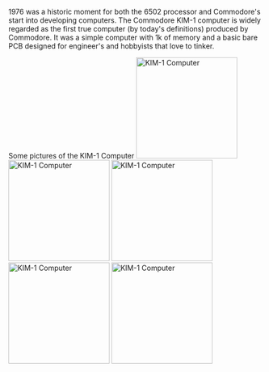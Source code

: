 1976 was a historic moment for both the 6502 processor and Commodore's start into developing computers. The Commodore KIM-1 computer is widely regarded as the first true computer (by today's definitions) produced by Commodore. It was a simple computer with 1k of memory and a basic bare PCB designed for engineer's and hobbyists that love to tinker.

Some pictures of the KIM-1 Computer
<img src="https://www.commodore.ca/wp-content/uploads/2018/11/white-commodore-mos-kim1.gif" alt="KIM-1 Computer" width="200"/>
<img src="https://oldcomputers.net/pics/kim1.jpg" alt="KIM-1 Computer" width="200"/>
<img src="https://vintagecomputer.ca/wp-content/uploads/2015/11/Kim-1-Blue-Rev-E-front.jpg" alt="KIM-1 Computer" width="200"/>
<img src="https://oldcomputers.net/pics/kim1-b.jpg" alt="KIM-1 Computer" width="200"/>
<img src="https://www.nightfallcrew.com/wp-content/uploads/2015/12/mos-kim-1-both-no-border-545.jpg" alt="KIM-1 Computer" width="200"/>
